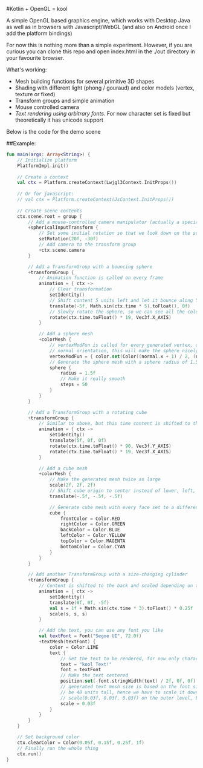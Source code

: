 #Kotlin + OpenGL = kool

A simple OpenGL based graphics engine, which works with Desktop Java as well as
in browsers with Javascript/WebGL (and also on Android once I add the platform
bindings)

For now this is nothing more than a simple experiment. However, if you are curious
you can clone this repo and open index.html in the ./out directory in your favourite
browser.

What's working:
- Mesh building functions for several primitive 3D shapes
- Shading with different light (phong / gouraud) and color models (vertex, texture or fixed)
- Transform groups and simple animation
- Mouse controlled camera
- *Text rendering using arbitrary fonts*. For now character set is fixed but theoretically it has unicode support

Below is the code for the demo scene

##Example:
```kotlin
fun main(args: Array<String>) {
    // Initialize platform
    PlatformImpl.init()
    
    // Create a context
    val ctx = Platform.createContext(Lwjgl3Context.InitProps())
    
    // Or for javascript:
    // val ctx = Platform.createContext(JsContext.InitProps())
    
    // Create scene contents
    ctx.scene.root = group {
        // Add a mouse-controlled camera manipulator (actually a specialized TransformGroup)
        +sphericalInputTransform {
            // Set some initial rotation so that we look down on the scene
            setRotation(20f, -30f)
            // Add camera to the transform group
            +ctx.scene.camera
        }

        // Add a TransformGroup with a bouncing sphere
        +transformGroup {
            // Animation function is called on every frame
            animation = { ctx ->
                // Clear transformation
                setIdentity()
                // Shift content 5 units left and let it bounce along Y-Axis
                translate(-5f, Math.sin(ctx.time * 5).toFloat(), 0f)
                // Slowly rotate the sphere, so we can see all the colors
                rotate(ctx.time.toFloat() * 19, Vec3f.X_AXIS)
            }

            // Add a sphere mesh
            +colorMesh {
                // vertexModFun is called for every generated vertex, overwrite the vertex color depending on the
                // normal orientation, this will make the sphere nicely colorful
                vertexModFun = { color.set(Color((normal.x + 1) / 2, (normal.y + 1) / 2, (normal.z + 1) / 2, 1f)) }
                // Generate the sphere mesh with a sphere radius of 1.5 units
                sphere {
                    radius = 1.5f
                    // Make it really smooth
                    steps = 50 
                }
            }
        }

        // Add a TransformGroup with a rotating cube
        +transformGroup {
            // Similar to above, but this time content is shifted to the right
            animation = { ctx ->
                setIdentity()
                translate(5f, 0f, 0f)
                rotate(ctx.time.toFloat() * 90, Vec3f.Y_AXIS)
                rotate(ctx.time.toFloat() * 19, Vec3f.X_AXIS)
            }

            // Add a cube mesh
            +colorMesh {
                // Make the generated mesh twice as large
                scale(2f, 2f, 2f)
                // Shift cube origin to center instead of lower, left, back corner
                translate(-.5f, -.5f, -.5f)

                // Generate cube mesh with every face set to a different color
                cube {
                    frontColor = Color.RED
                    rightColor = Color.GREEN
                    backColor = Color.BLUE
                    leftColor = Color.YELLOW
                    topColor = Color.MAGENTA
                    bottomColor = Color.CYAN
                }
            }
        }

        // Add another TransformGroup with a size-changing cylinder
        +transformGroup {
            // Content is shifted to the back and scaled depending on time
            animation = { ctx ->
                setIdentity()
                translate(0f, 0f, -5f)
                val s = 1f + Math.sin(ctx.time * 3).toFloat() * 0.25f
                scale(s, s, s)
            }

            // Add the text, you can use any font you like
            val textFont = Font("Segoe UI", 72.0f)
            +textMesh(textFont) {
                color = Color.LIME
                text {
                    // Set the text to be rendered, for now only characters defined in [Font.STD_CHARS] can be rendered
                    text = "kool Text!"
                    font = textFont
                    // Make the text centered
                    position.set(-font.stringWidth(text) / 2f, 0f, 0f)
                    // generated text mesh size is based on the font size, without scaling, a single character would
                    // be 48 units tall, hence we have to scale it down a lot. This could also be done by calling
                    // scale(0.03f, 0.03f, 0.03f) on the outer level, but let's take the shortcut
                    scale = 0.03f
                }
            }
        }
    }

    // Set background color
    ctx.clearColor = Color(0.05f, 0.15f, 0.25f, 1f)
    // Finally run the whole thing
    ctx.run()
}
```